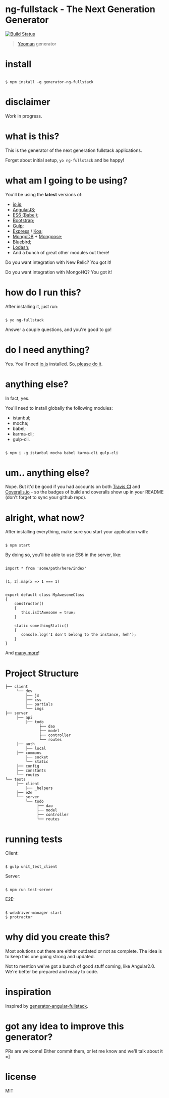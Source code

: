 # ng-fullstack - The Next Generation Generator
[![Build Status](https://secure.travis-ci.org/ericmdantas/generator-ng-fullstack.png?branch=master)](https://travis-ci.org/ericmdantas/generator-ng-fullstack)

> [Yeoman](http://yeoman.io) generator


# install

```

$ npm install -g generator-ng-fullstack

```


# disclaimer

Work in progress.


# what is this?

This is the generator of the next generation fullstack applications.

Forget about initial setup, ```yo ng-fullstack``` and be happy!


# what am I going to be using?

You'll be using the **latest** versions of:

- [io.js](https://github.com/iojs/io.js);
- [AngularJS](https://github.com/angular/angular.js);
- [ES6 (Babel)](https://github.com/babel/babel);
- [Bootstrap](https://github.com/twbs/bootstrap);
- [Gulp](https://github.com/gulpjs/gulp);
- [Express](https://github.com/strongloop/express) / [Koa](https://github.com/koajs/koa);
- [MongoDB](https://github.com/mongodb/mongo) + [Mongoose](https://github.com/learnboost/mongoose);
- [Bluebird](https://github.com/petkaantonov/bluebird);
- [Lodash](https://github.com/lodash/lodash);
- And a bunch of great other modules out there!



Do you want integration with New Relic? You got it!

Do you want integration with MongoHQ? You got it!


# how do I run this?

After installing it, just run:

```

$ yo ng-fullstack

```

Answer a couple questions, and you're good to go!


# do I need anything?


Yes. You'll need [io.js](https://github.com/iojs/io.js) installed. So, [please do it](https://iojs.org/en/index.html).


# anything else?

In fact, yes.

You'll need to install globally the following modules:

- istanbul;
- mocha;
- babel;
- karma-cli;
- gulp-cli.

 
```

$ npm i -g istanbul mocha babel karma-cli gulp-cli

```

# um.. anything else?


Nope. But it'd be good if you had accounts on both [Travis CI](https://travis-ci.org/) and [Coveralls.io](https://coveralls.io/) - so the badges of build and coveralls show up in your README (don't forget to sync your github repo).


# alright, what now?

After installing everything, make sure you start your application with:

```

$ npm start

```

By doing so, you'll be able to use ES6 in the server, like:

```es6

import * from 'some/path/here/index'

```


```es6

[1, 2].map(x => 1 === 1)

```

```es6

export default class MyAwesomeClass
{
    constructor()
    {
       this.isItAwesome = true;
    }
    
    static somethingStatic()
    {
       console.log('I don't belong to the instance, heh');
    }
}

```` 
And [many more](https://github.com/babel/babel)!


# Project Structure

```
├── client
     └── dev
         ├── js 
         ├── css
         ├── partials
         └── imgs
├── server
     ├── api
         ├── todo
               ├── dao
               ├── model
               ├── controller
               └── routes
     ├── auth     
         ├── local
     ├── commons  
         ├── socket
         └── static  
     ├── config   
     ├── constants
     └── routes
└── tests
     ├── client
         ├── _helpers
     ├── e2e
     └── server
         └── todo
              ├── dao
              ├── model
              ├── controller
              └── routes

```


# running tests

Client:

```

$ gulp unit_test_client

```

Server:

```

$ npm run test-server

```


E2E:

```

$ webdriver-manager start
$ protractor

```

# why did you create this?

Most solutions out there are either outdated or not as complete.
The idea is to keep this one going strong and updated.

Not to mention we've got a bunch of good stuff coming, like Angular2.0. 
We're better be prepared and ready to code.


# inspiration

Inspired by [generator-angular-fullstack](https://github.com/DaftMonk/generator-angular-fullstack).


# got any idea to improve this generator?

PRs are welcome! Either commit them, or let me know and we'll talk about it =]


# license

MIT
